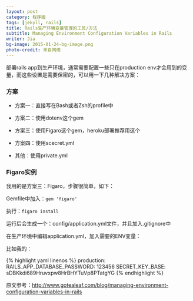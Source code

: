 ```yaml
---
layout: post
category: 程序媛
tags: [jekyll, rails]
title: Rails生产环境变量管理的工具/方法
subtitle: Managing Environment Configuration Variables in Rails
writer: Jia
bg-image: 2015-01-24-bg-image.png
photo-credit: 来自网络
---
```


部署rails app到生产环境，通常需要配置一些只在production env才会用到的变量，而这些设置是需要保密的，可以用一下几种解决方案：


### 方案

- 方案一：直接写在Bash或者Zsh的profile中

- 方案二：使用dotenv这个gem

- 方案三：使用Figaro这个gem，heroku部署推荐用这个

- 方案四：使用scecret.yml

- 其他：使用private.yml

<!-- break -->

### Figaro实例

我用的是方案三：Figaro，步骤很简单，如下：

Gemfile中加入：`gem 'figaro'`

执行：`figaro install`

运行后会生成一个：config/application.yml文件，并且加入.gitignore中

在生产环境中编辑application.yml，加入需要的ENV变量：

比如我的：

{% highlight yaml linenos %}
production:
  RAILS_APP_DATABASE_PASSWORD: 123456
  SECRET_KEY_BASE: sDBKkdi689Hruvxpw8HrBHYTuVp8PTatgYG
{% endhighlight %}

原文参考：<http://www.gotealeaf.com/blog/managing-environment-configuration-variables-in-rails>
